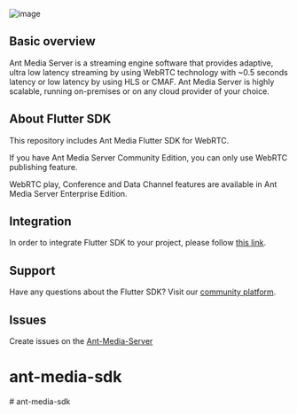 ![image](https://user-images.githubusercontent.com/54481799/95862105-16cb0e00-0d6b-11eb-9087-88888889825d.png)

## Basic overview

Ant Media Server is a streaming engine software that provides adaptive, ultra low latency streaming by using 
WebRTC technology with ~0.5 seconds latency or low latency by using HLS or CMAF. Ant Media Server is highly scalable, 
running on-premises or on any cloud provider of your choice.

## About Flutter SDK

This repository includes Ant Media Flutter SDK for WebRTC.

If you have Ant Media Server Community Edition, you can only use WebRTC publishing feature.

WebRTC play, Conference and Data Channel features are available in Ant Media Server Enterprise Edition.

## Integration 

In order to integrate Flutter SDK to your project, please follow [this link](https://antmedia.io/docs/guides/developer-sdk-and-api/sdk-integration/flutter-sdk/).

## Support

Have any questions about the Flutter SDK? Visit our [community platform](https://github.com/orgs/ant-media/discussions).

## Issues
Create issues on the [Ant-Media-Server](https://github.com/ant-media/Ant-Media-Server/issues)
# ant-media-sdk
#   a n t - m e d i a - s d k  
 